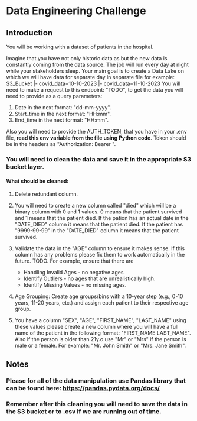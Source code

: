 
# Data Engineering Challenge

## Introduction
You will be working with a dataset of patients in the hospital.

Imagine that you have not only historic data as but the new data is constantly coming from the data source. 
The job will run every day at night while your stakeholders sleep. Your main goal is to create a
Data Lake on which we will have data for separate day in separate file for example:
S3_Bucket
|- covid_data=10-10-2023
|- covid_data=11-10-2023
You will need to make a request to this endpoint: "TODO", to get the data you will need to provide as a query parameters:
1. Date in the next format: "dd-mm-yyyy". 
2. Start_time in the next format: "HH:mm".
3. End_time in the next format: "HH:mm".

Also you will need to provide the AUTH_TOKEN, that you have in your .env file, 
**read this env variable from the file using Python code**.
Token should be in the headers as "Authorization: Bearer <TOKEN>". 



### You will need to clean the data and save it in the appropriate S3 bucket layer.
#### What should be cleaned:
1. Delete redundant column.
2. You will need to create a new column called "died" which will be a binary column with 0
  and 1 values. 0 means that the patient survived and 1 means that the patient died. If the pation has an actual date
  in the "DATE_DIED" column it means that the patient died. If the patient has "9999-99-99" in the "DATE_DIED" column
  it means that the patient survived.
3. Validate the data in the "AGE" column to ensure it makes sense.  If this column has any problems please fix
   them to work automatically in the future.
TODO. For example, ensure that there are
   - Handling Invalid Ages - no negative ages
   - Identify Outliers - no ages that are unrealistically high.
   - Identify Missing Values - no missing ages.

4. Age Grouping:
Create age groups/bins with a 10-year step (e.g., 0-10 years, 11-20 years, etc.) 
and assign each patient to their respective age group.

5. You have a column "SEX", "AGE", "FIRST_NAME", "LAST_NAME" using these values please create a new column where
   you will have a full name of the patient in the following format: "FIRST_NAME LAST_NAME". Also if the person
   is older than 21y.o.use "Mr" or "Mrs" if the person is male or a female.
   For example: "Mr. John Smith" or "Mrs. Jane Smith".

## Notes
### Please for all of the data manipulation use Pandas library that can be found here: https://pandas.pydata.org/docs/
### Remember after this cleaning you will need to save the data in the S3 bucket or to .csv if we are running out of time.